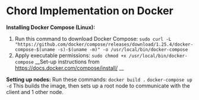 # Chord Implementation on Docker
**Installing Docker Compose (Linux):**
1. Run this command to download Docker Compose: `sudo curl -L "https://github.com/docker/compose/releases/download/1.25.4/docker-compose-$(uname -s)-$(uname -m)" -o /usr/local/bin/docker-compose`
2. Apply executable permissions: `sudo chmod +x /usr/local/bin/docker-compose`
__Set-up instructions from https://docs.docker.com/compose/install/ __

**Setting up nodes:**
Run these commands:
`docker build .`
`docker-compose up -d`
This builds the image, then sets up a root node to communicate with the client and 1 other node. 
